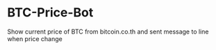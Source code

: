# BTC-Price-Bot
Show current price of BTC from bitcoin.co.th and sent message to line when price change
